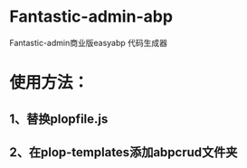 # Fantastic-admin-abp
Fantastic-admin商业版easyabp 代码生成器
# 使用方法：
## 1、替换plopfile.js
## 2、在plop-templates添加abpcrud文件夹
